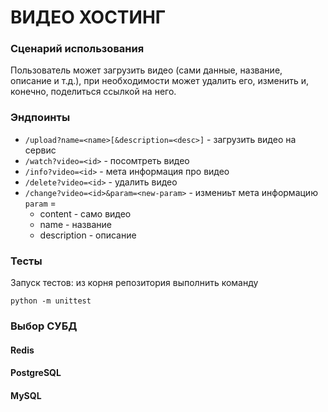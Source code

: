 # ВИДЕО ХОСТИНГ

### Сценарий использования
Пользователь может загрузить видео (сами данные, название, описание и т.д.), при необходимости может удалить его, изменить и, конечно, поделиться ссылкой на него.

### Эндпоинты
* `/upload?name=<name>[&description=<desc>]` - загрузить видео на сервис
* `/watch?video=<id>` - посомтреть видео
* `/info?video=<id>` - мета информация про видео
* `/delete?video=<id>` - удалить видео
* `/change?video=<id>&param=<new-param>` - измениьт мета информацию  
`param` =
    * content - само видео
    * name - название
    * description - описание

### Тесты
Запуск тестов: из корня репозитория выполнить команду
```
python -m unittest
```
### Выбор СУБД

#### Redis

#### PostgreSQL

#### MySQL